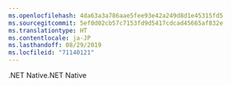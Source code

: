```yaml
---
ms.openlocfilehash: 4da63a3a786aae5fee93e42a249d8d1e45315fd5
ms.sourcegitcommit: 5ef0d02cb57c7153fd9d5417cdcad45665af832e
ms.translationtype: HT
ms.contentlocale: ja-JP
ms.lasthandoff: 08/29/2019
ms.locfileid: "71140121"
---
```

<span data-ttu-id="132f3-101">.NET Native</span><span class="sxs-lookup"><span data-stu-id="132f3-101">.NET Native</span></span>